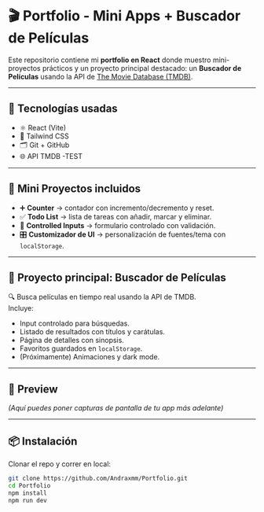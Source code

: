 # 🎬 Portfolio - Mini Apps + Buscador de Películas

Este repositorio contiene mi **portfolio en React** donde muestro mini-proyectos prácticos y un proyecto principal destacado: un **Buscador de Películas** usando la API de [The Movie Database (TMDB)](https://www.themoviedb.org/).

---

## 🚀 Tecnologías usadas
- ⚛️ React (Vite)
- 🎨 Tailwind CSS
- 🗂️ Git + GitHub
- 🌐 API TMDB
-TEST

---

## 📂 Mini Proyectos incluidos
- ➕ **Counter** → contador con incremento/decremento y reset.  
- ✅ **Todo List** → lista de tareas con añadir, marcar y eliminar.  
- 📝 **Controlled Inputs** → formulario controlado con validación.  
- 🎛️ **Customizador de UI** → personalización de fuentes/tema con `localStorage`.

---

## 🎥 Proyecto principal: Buscador de Películas
🔍 Busca películas en tiempo real usando la API de TMDB.  
Incluye:
- Input controlado para búsquedas.  
- Listado de resultados con títulos y carátulas.  
- Página de detalles con sinopsis.  
- Favoritos guardados en `localStorage`.  
- (Próximamente) Animaciones y dark mode.  

---

## 📸 Preview
*(Aquí puedes poner capturas de pantalla de tu app más adelante)*

---

## 📦 Instalación
Clonar el repo y correr en local:
```bash
git clone https://github.com/Andraxmm/Portfolio.git
cd Portfolio
npm install
npm run dev
